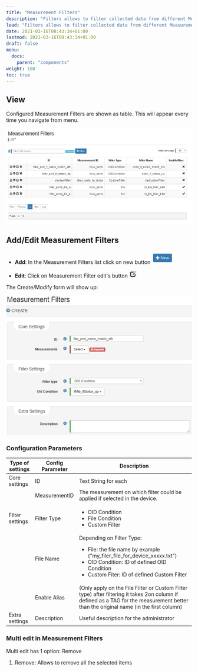 ```yaml
---
title: "Measurement Filters"
description: "Filters allows to filter collected data from different Measurements. The filters can be configured using a file, OID Condition or Custom filter."
lead: "Filters allows to filter collected data from different Measurements. The filters can be configured using a file, OID Condition or Custom filter.."
date: 2021-03-16T08:43:34+01:00
lastmod: 2021-03-16T08:43:34+01:00
draft: false
menu:
  docs:
    parent: "components"
weight: 180
toc: true
---
```


## View

Configured Measurement Filters are shown as table. This will appear every time you navigate from menu.

![SNMP Metric List](images/config_meas_filters_list.JPG)

## Add/Edit Measurement Filters

- **Add**: In the Measurement Filters list click on new button ![New Button](images/new_button.JPG)

- **Edit**: Click on Measurement Filter edit's button ![Edit Button](images/edit_button.JPG)

The Create/Modify form will show up:

![Create/Modify SNMP Metrics](images/config_meas_filters_edit.JPG)

### Configuration Parameters

Type of settings| Config Parameter| Description
----------------|-----------------|-----------------
Core settings|ID| Text String for each
||MeasurementID| The measurement on which filter could be applied if selected in the device.
Filter settings|Filter Type| <ul><li>OID Condition</li><li>File Condition</li><li>Custom Filter</li></ul>
||File Name|Depending on Filter Type: <ul><li>File: the file name by example ("my_filer_file_for_device_xxxxx.txt")</li><li>OID Condition: ID of defined OID Condition </li><li>Custom Fiter: ID of defined Custom Filter</li></ul>
||Enable Alias|(Only apply on the File Filter or Custom Filter type) after filtering it takes 2on column if defined as a TAG for the measurement better than the original name (in the first column)
Extra settings|Description|Useful description for the administrator
### Multi edit in Measurement Filters 

Multi edit has 1 option: Remove

1. Remove: Allows to remove all the selected items